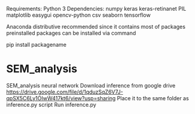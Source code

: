 Requirements:
Python 3 
Dependencies:
numpy 
keras 
keras-retinanet
PIL 
matplotlib
easygui
opencv-python
csv
seaborn
tensorflow 

Anaconda distributive recommended since it contains most of packages preinstalled
packages can be installed via command 

pip install packagename

# SEM_analysis
SEM_analysis neural network
Download inference from google drive https://drive.google.com/file/d/1qduzSqZ6V7J-qpSX5C6Ly1OIwW417kt6/view?usp=sharing
Place it to the same folder as inference.py script
Run inference.py
